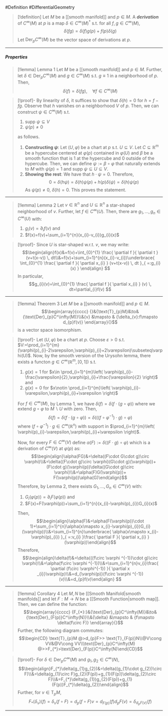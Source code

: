 #Definition #DifferentialGeometry 

> [!definition]
> Let $M$ be a [[smooth manifold]] and $p\in M$. A ***derivation*** of $C^\infty(M)$ at $p$ is a map $\delta\in C^\infty(M)^{*}$ s.t. for all $f,g\in C^\infty(M)$, $$\delta(fg)=\delta(f)g(p)+f(p)\delta(g)$$
> Let $\text{Der}_{p}C^\infty(M)$ be the vector space of derivations at $p$.
---
##### Properties
> [!lemma] Lemma 1
> Let $M$ be a [[smooth manifold]] and $p\in M$. Further, let $\delta\in \text{Der}_{p}C^\infty(M)$ and $g\in C^\infty(M)$ s.t. $g \equiv 1$ in a neighborhood of $p$. Then, $$\delta(f)=\delta(fg), \quad\forall f\in C^\infty(M)$$

> [!proof]-
> By linearity of $\delta$, it suffices to show that $\delta(h)=0$ for $h=f-fg$. Observe that $h$ vanishes on a neighborhood $V$ of $p$. Then, we can construct $\psi\in C^\infty(M)$ s.t. 
> 1. $\text{supp }\psi \subseteq V$
> 2. $\psi(p)\neq 0$
> 
> as follows. 
> 
> 1. **Constructing $\psi$**:
> 	Let $(U,\varphi)$ be a chart at $p$ s.t. $U\subseteq V$. Let $C\subseteq \mathbb{R}^m$ be a hypercube centered at $\varphi(p)$ contained in $\varphi(U)$ and $\beta$ be a smooth function that is $1$ at the hypercube and $0$ outside of the hypercube. Then, we can define $\psi:=\beta \circ\varphi$ that naturally extends to $M$ with $\psi(p)=1$ and $\text{supp }\psi \subseteq U\subseteq V$. 
> 2. **Showing the rest**:
> 	We have that $h\cdot \psi=0$. Therefore, $$0=\delta(h\psi)=\delta(h)\psi(p)+h(p)\delta(\psi)=\delta(h)\psi(p)$$As $\psi(p)\neq 0$, $\delta(h)=0$. This proves the statement.
---
> [!lemma] Lemma 2
> Let $v\in \mathbb{R}^n$ and $U\subseteq \mathbb{R}^n$ a star-shaped neighborhood of $v$. Further, let $f\in C^\infty(U)$.  Then, there are $g_{1},\dots,g_{n}\in C^\infty(U)$ with: 
> 1. $g_{i}(v)=\partial_{i}f(v)$ and
> 2. $f(x)=f(v)+\sum_{i=1}^{n}(x_{i}-v_{i})g_{i}(x)$

> [!proof]-
> Since $U$ is star-shaped w.r.t. $v$, we may write: $$\begin{align}f(x)&=f(v)+\int_{0}^{1} \frac{ \partial f }{ \partial t } (v+t(x-v)) \, dt\\&=f(v)+\sum_{i=1}^{n}(x_{i}-v_{i})\underbrace{ \int_{0}^{1} \frac{ \partial f }{ \partial x_{i} } (v+t(x-v)) \, dt }_{ =:g_{i}(x) } \end{align} $$In particular, $$g_{i}(v)=\int_{0}^{1} \frac{ \partial f }{ \partial x_{i} } (v) \, dt=\partial_{i}f(v) $$

---
> [!lemma] Theorem 3
> Let $M$ be a [[smooth manifold]] and $p\in M$. $$\begin{array}{cccc} {}&{\text{T}_{p}M}&\to&{\text{Der}_{p}C^\infty(M)}\\&{v} &\mapsto & {\delta_{v}:f\mapsto d_{p}f(v)} \end{array}{}$$is a vector space isomorphism.

> [!proof]-
> Let $(U,\varphi)$ be a chart at $p$. Choose $\varepsilon>0$ s.t. $V:=\prod_{i=1}^{m}(\varphi(p)_{i}-2\varepsilon,\varphi(p)_{i}+2\varepsilon)\subseteq\varphi(U)$. Now, by the smooth version of the Urysohn lemma, there exists a functon $g\in C^\infty(\mathbb{R}^m,[0,1])$ s.t. 
> 1. $g(x)=1$ for $x\in \prod_{i=1}^{m}\left( \varphi(p)_{i}-\frac{\varepsilon}{2},\varphi(p)_{i}+\frac{\varepsilon}{2} \right)$ and 
> 2. $g(x)=0$ for $x\notin \prod_{i=1}^{m}\left( \varphi(p)_{i}-\varepsilon,\varphi(p)_{i}+\varepsilon \right)$
> 
> For $f\in C^\infty(M)$, by Lemma 1, we have $\delta(f)=\delta(f\cdot(g\circ\varphi))$ where we extend $g\circ\varphi$ to $M \backslash U$ with zero. Then, $$\delta(f)=\delta(f\cdot (g\circ \varphi))=\delta(((f\circ \varphi^{-1})\cdot g)\circ \varphi)$$where $(f\circ\varphi ^{-1})\cdot g\in C^\infty(\mathbb{R}^n)$ with support in $\prod_{i=1}^{m}\left( \varphi(p)_{i}-\varepsilon,\varphi(p)_{i}+\varepsilon \right)$.
> 
> Now, for every $F\in C^\infty(V)$ define $\alpha(F):=\delta((F\cdot g)\circ\varphi)$ which is a derivation of $C^\infty(V)$ at $\varphi(p)$ as: $$\begin{align}\alpha(FG)&=\delta((F\cdot G\cdot g)\circ \varphi)\\&=\delta((F\cdot g)\circ \varphi)(G\cdot g)(\varphi(p))+(F\cdot g)(\varphi(p))\delta((G\cdot g)\circ \varphi)\\&=\alpha(F)G(\varphi(p))+ F(\varphi(p))\alpha(G)\end{align}$$Therefore, by Lemma 2, there exists $G_{1},\dots,G_{n}\in C^\infty(V)$ with: 
> 1. $G_{i}(\varphi(p))=\partial_{i}F(\varphi(p))$ and
> 2. $F(x)=F(\varphi(p))+\sum_{i=1}^{n}(x_{i}-\varphi(p)_{i})G_{i}(x)$
>    
> Then, $$\begin{align}\alpha(F)&=\alpha(F(\varphi(p))\cdot 1)+\sum_{i=1}^{n}\alpha(x\mapsto x_{i}-\varphi(p)_{i})G_{i}(\varphi(p))\\&=\sum_{i=1}^{n}\underbrace{ \alpha(x\mapsto x_{i}-\varphi(p)_{i}) }_{ =:v_{i} }\frac{ \partial F }{ \partial x_{i} } (\varphi(p))\end{align}$$Therefore, $$\begin{align}\delta(f)&=\delta(((f\circ \varphi ^{-1})\cdot g)\circ \varphi)\\&=\alpha(f\circ \varphi ^{-1})\\&=\sum_{i=1}^{n}v_{i}\frac{ \partial (f\circ \varphi^{-1}) }{ \partial x _{i}}\varphi(p)\\&=d_{\varphi(p)}(f\circ \varphi ^{-1})(v)\\&=d_{p}f(v)\end{align} $$
---
> [!lemma] Corollary 4
> Let $M,N$ be [[Smooth Manifold|smooth manifolds]] and let $F:M\to N$ be a [[Smooth Function|smooth map]]. Then, we can define the function: $$\begin{array}{cccc} {F_{*}:}&{\text{Der}_{p}C^\infty(M)}&\to&{\text{Der}_{F(p)}C^\infty(N)}\\&{\delta} &\mapsto & {f\mapsto \delta(f\circ F)} \end{array}{}$$Further, the following diagram commutes:
> $$\begin{CD} \text{T}_{p}M @>d_{p}F>> \text{T}_{F(p)}N\\@V\cong VV&@V\cong VV\\\text{Der}_{p}C^\infty(M) @>>F_{*}>\text{Der}_{F(p)}C^\infty(N)\end{CD}$$

> [!proof]-
> For $\delta\in \text{Der}_{p}C^\infty(M)$ and $g_{1},g_{2}\in C^\infty(N)$, $$\begin{align}F_{*}\delta(g_{1}g_{2})&=\delta((g_{1}\cdot g_{2})\circ F)\\&=\delta(g_{1}\circ F)g_{2}(F(p))+g_{1}(F(p))\delta(g_{2}\circ F)\\&=F_{*}\delta(g_{1})g_{2}(F(p))+g_{1}(F(p))F_{*}\delta(g_{2})\end{align}$$
> Further, for $v\in \text{T}_{p}M$, $$F_{*}(\delta_{v})(f)=\delta_{v}(f\circ F)=d_{p}(f\circ F)v=d_{F(p)}(f)d_{p}F(v)=\delta_{d_{p}F(v)}(f)$$
---
